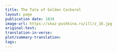 ```yaml
---
title: The Tale of Golden Cockerel
layout: page
publication date: 1834
image-url: https://skaz-pushkina.ru/ill/z_16.jpg
original-text:
translation-in-verse:
plot/summary-translation:
tags: 
---
```

